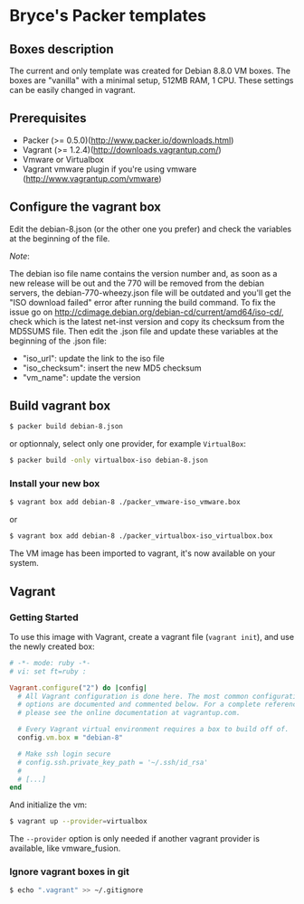 # Bryce's Packer templates

## Boxes description

The current and only template was created for Debian 8.8.0 VM boxes.
The boxes are "vanilla" with a minimal setup, 512MB RAM, 1 CPU. These settings can be easily changed in vagrant.

## Prerequisites

* Packer (>= 0.5.0)(http://www.packer.io/downloads.html)
* Vagrant (>= 1.2.4)(http://downloads.vagrantup.com/)
* Vmware or Virtualbox
* Vagrant vmware plugin if you're using vmware (http://www.vagrantup.com/vmware)

## Configure the vagrant box

Edit the debian-8.json (or the other one you prefer) and check the variables at the beginning of the file.

*Note*:

The debian iso file name contains the version number and, as soon as a new release will be out and the 770 will be removed from the debian servers, the debian-770-wheezy.json file will be outdated and you'll get the "ISO download failed" error after running the build command.
To fix the issue go on http://cdimage.debian.org/debian-cd/current/amd64/iso-cd/, check which is the latest net-inst version and copy its checksum from the MD5SUMS file. Then edit the .json file and update these variables at the beginning of the .json file:
* "iso_url": update the link to the iso file
* "iso_checksum": insert the new MD5 checksum
* "vm_name": update the version

## Build vagrant box

```bash
$ packer build debian-8.json
```

or optionnaly, select only one provider, for example ```VirtualBox```:

```bash
$ packer build -only virtualbox-iso debian-8.json
```

### Install your new box

```bash
$ vagrant box add debian-8 ./packer_vmware-iso_vmware.box
```

or

```bash
$ vagrant box add debian-8 ./packer_virtualbox-iso_virtualbox.box
```

The VM image has been imported to vagrant, it's now available on your system.

## Vagrant

### Getting Started

To use this image with Vagrant, create a vagrant file (```vagrant init```), and use the newly created box:

```ruby
# -*- mode: ruby -*-
# vi: set ft=ruby :

Vagrant.configure("2") do |config|
  # All Vagrant configuration is done here. The most common configuration
  # options are documented and commented below. For a complete reference,
  # please see the online documentation at vagrantup.com.

  # Every Vagrant virtual environment requires a box to build off of.
  config.vm.box = "debian-8"

  # Make ssh login secure
  # config.ssh.private_key_path = '~/.ssh/id_rsa'
  #
  # [...]
end
```

And initialize the vm:

```bash
$ vagrant up --provider=virtualbox
```

The ```--provider``` option is only needed if another vagrant provider is available, like vmware_fusion.

### Ignore vagrant boxes in git

```bash
$ echo ".vagrant" >> ~/.gitignore
```
